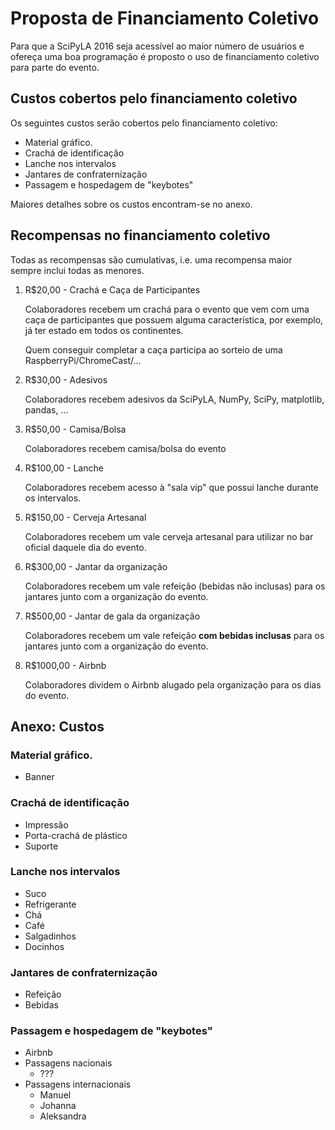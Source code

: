 # Proposta de Financiamento Coletivo

Para que a SciPyLA 2016 seja acessível ao maior número de usuários
e ofereça uma boa programação é proposto o uso de financiamento coletivo
para parte do evento.

## Custos cobertos pelo financiamento coletivo

Os seguintes custos serão cobertos pelo financiamento coletivo:

-   Material gráfico.
-   Crachá de identificação
-   Lanche nos intervalos
-   Jantares de confraternização
-   Passagem e hospedagem de "keybotes"

Maiores detalhes sobre os custos encontram-se no anexo.

## Recompensas no financiamento coletivo

Todas as recompensas são cumulativas,
i.e. uma recompensa maior sempre inclui todas as menores.

1.  R$20,00 - Crachá e Caça de Participantes

    Colaboradores recebem um crachá para o evento
    que vem com uma caça de participantes
    que possuem alguma característica,
    por exemplo, já ter estado em todos os continentes.

    Quem conseguir completar a caça participa ao sorteio
    de uma RaspberryPi/ChromeCast/...

2.  R$30,00 - Adesivos

    Colaboradores recebem adesivos da SciPyLA, NumPy, SciPy, matplotlib, pandas,
    ...

3.  R$50,00 - Camisa/Bolsa

    Colaboradores recebem camisa/bolsa do evento

4.  R$100,00 - Lanche

    Colaboradores recebem acesso à "sala vip"
    que possui lanche durante os intervalos.

5.  R$150,00 - Cerveja Artesanal

    Colaboradores recebem um vale cerveja artesanal
    para utilizar no bar oficial daquele dia do evento.

6.  R$300,00 - Jantar da organização

    Colaboradores recebem um vale refeição (bebidas não inclusas)
    para os jantares junto com a organização do evento.

7.  R$500,00 - Jantar de gala da organização

    Colaboradores recebem um vale refeição **com bebidas inclusas**
    para os jantares junto com a organização do evento.

8.  R$1000,00 - Airbnb

    Colaboradores dividem o Airbnb alugado pela organização para os dias do
    evento.

## Anexo: Custos

### Material gráfico.

-   Banner

### Crachá de identificação

-   Impressão
-   Porta-crachá de plástico
-   Suporte

### Lanche nos intervalos

-   Suco
-   Refrigerante
-   Chá
-   Café
-   Salgadinhos
-   Docinhos

### Jantares de confraternização

-   Refeição
-   Bebidas

### Passagem e hospedagem de "keybotes"

-   Airbnb
-   Passagens nacionais
    -   ???
-   Passagens internacionais
    -   Manuel
    -   Johanna
    -   Aleksandra

